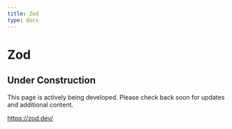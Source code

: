 ```yaml
---
title: Zod
type: docs
---
```


# Zod

## Under Construction

This page is actively being developed. Please check back soon for updates and additional content.

https://zod.dev/

<!-- # Moment.js

## Description

The Button component is a reusable UI element that supports different variants and customization options. It can function as a button or a link.

## button.tsx

```tsx
// app/components/button.tsx
import React from "react";
import classNames from "classnames";

interface ButtonProps {
  variant?: "outline" | "solid";
  onClick?: () => void;
  children: React.ReactNode;
  className?: string;
  href?: string;
}

const Button: React.FC<ButtonProps> = ({
  variant = "solid",
  onClick,
  children,
  className,
  href,
}) => {
  const buttonClass = classNames(
    "px-4 py-2 rounded-lg",
    {
      "bg-gray-700 hover:bg-gray-800 active:bg-gray-900 text-gray-300":
        variant === "solid",
      "border border-gray-500 text-gray-300 hover:bg-gray-900 active:bg-gray-950":
        variant === "outline",
    },
    className
  );

  if (href) {
    return (
      <a href={href} className={buttonClass}>
        {children}
      </a>
    );
  }

  return (
    <button onClick={onClick} className={buttonClass}>
      {children}
    </button>
  );
};

export default Button;
```

## Examples

### Solid Button

```tsx
<Button variant="solid" onClick={() => alert("Clicked!")}>
  Click Me
</Button>
```

### Outline Button with Link

```tsx
<Button variant="outline" href="https://example.com">
  Go to Example
</Button>
``` -->
